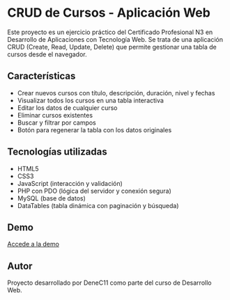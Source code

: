 # CRUD de Cursos - Aplicación Web

Este proyecto es un ejercicio práctico del Certificado Profesional N3 en Desarrollo de Aplicaciones con Tecnología Web. Se trata de una aplicación CRUD (Create, Read, Update, Delete) que permite gestionar una tabla de cursos desde el navegador.

## Características

- Crear nuevos cursos con título, descripción, duración, nivel y fechas
- Visualizar todos los cursos en una tabla interactiva
- Editar los datos de cualquier curso
- Eliminar cursos existentes
- Buscar y filtrar por campos
- Botón para regenerar la tabla con los datos originales

## Tecnologías utilizadas

- HTML5
- CSS3
- JavaScript (interacción y validación)
- PHP con PDO (lógica del servidor y conexión segura)
- MySQL (base de datos)
- DataTables (tabla dinámica con paginación y búsqueda)

## Demo
[Accede a la demo](http://dnavar443:rl9RqMdt@www.dnavarro.com.mialias.net/clasesCRUD/)

## Autor
Proyecto desarrollado por DeneC11 como parte del curso de Desarrollo Web.

